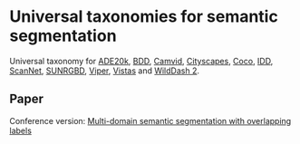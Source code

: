# Universal taxonomies for semantic segmentation

Universal taxonomy for <a href=http://www.wilddash.cc/accounts/login>ADE20k</a>, <a href=https://bdd-data.berkeley.edu/>BDD</a>, <a href=http://mi.eng.cam.ac.uk/research/projects/VideoRec/CamVid/>Camvid</a>, <a href=https://www.cityscapes-dataset.com/>Cityscapes</a>, <a href=https://cocodataset.org/#panoptic-eval>Coco</a>, <a href=https://idd.insaan.iiit.ac.in/>IDD</a>, <a href=http://www.scan-net.org/>ScanNet</a>, <a href=https://rgbd.cs.princeton.edu/>SUNRGBD</a>, <a href=https://playing-for-benchmarks.org/>Viper</a>, <a href=https://www.mapillary.com/dataset/vistas/>Vistas</a> and <a href=http://www.wilddash.cc/>WildDash 2</a>.

## Paper

Conference version:  <a href=https://arxiv.org/abs/2108.11224>Multi-domain semantic segmentation with overlapping labels</a>
